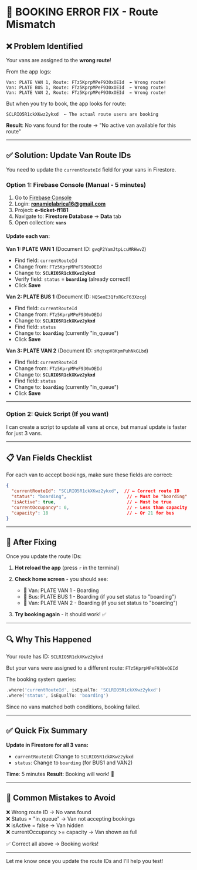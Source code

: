 # 🔧 BOOKING ERROR FIX - Route Mismatch

## ❌ Problem Identified

Your vans are assigned to the **wrong route**!

From the app logs:
```
Van: PLATE VAN 1, Route: FTz5KprpMPeF930xOEId  ← Wrong route!
Van: PLATE BUS 1, Route: FTz5KprpMPeF930xOEId  ← Wrong route!
Van: PLATE VAN 2, Route: FTz5KprpMPeF930xOEId  ← Wrong route!
```

But when you try to book, the app looks for route:
```
SCLRIO5R1ckXKwz2ykxd  ← The actual route users are booking
```

**Result**: No vans found for the route → "No active van available for this route"

---

## ✅ Solution: Update Van Route IDs

You need to update the `currentRouteId` field for your vans in Firestore.

### Option 1: Firebase Console (Manual - 5 minutes)

1. Go to [Firebase Console](https://console.firebase.google.com/)
2. Login: **ronamielabrica16@gmail.com**
3. Project: **e-ticket-ff181**
4. Navigate to: **Firestore Database** → **Data** tab
5. Open collection: **`vans`**

#### Update each van:

**Van 1: PLATE VAN 1** (Document ID: `gvqP2YamJtpLcuMRHwvZ`)
- Find field: `currentRouteId`
- Change from: `FTz5KprpMPeF930xOEId`
- Change to: **`SCLRIO5R1ckXKwz2ykxd`**
- Verify field: `status` = **`boarding`** (already correct!)
- Click **Save**

**Van 2: PLATE BUS 1** (Document ID: `NQSeoE3QfxRGcF63Xzcg`)
- Find field: `currentRouteId`
- Change from: `FTz5KprpMPeF930xOEId`
- Change to: **`SCLRIO5R1ckXKwz2ykxd`**
- Find field: `status`
- Change to: **`boarding`** (currently "in_queue")
- Click **Save**

**Van 3: PLATE VAN 2** (Document ID: `sMqYxpV8KpmPuhNkGLbd`)
- Find field: `currentRouteId`
- Change from: `FTz5KprpMPeF930xOEId`
- Change to: **`SCLRIO5R1ckXKwz2ykxd`**
- Find field: `status`
- Change to: **`boarding`** (currently "in_queue")
- Click **Save**

---

### Option 2: Quick Script (If you want)

I can create a script to update all vans at once, but manual update is faster for just 3 vans.

---

## 📋 Van Fields Checklist

For each van to accept bookings, make sure these fields are correct:

```json
{
  "currentRouteId": "SCLRIO5R1ckXKwz2ykxd",  // ← Correct route ID
  "status": "boarding",                       // ← Must be "boarding"
  "isActive": true,                           // ← Must be true
  "currentOccupancy": 0,                      // ← Less than capacity
  "capacity": 18                              // ← Or 21 for bus
}
```

---

## 🎯 After Fixing

Once you update the route IDs:

1. **Hot reload the app** (press `r` in the terminal)
2. **Check home screen** - you should see:
   - 🚐 Van: PLATE VAN 1 - Boarding
   - 🚌 Bus: PLATE BUS 1 - Boarding (if you set status to "boarding")
   - 🚐 Van: PLATE VAN 2 - Boarding (if you set status to "boarding")

3. **Try booking again** - it should work! ✅

---

## 🔍 Why This Happened

Your route has ID: `SCLRIO5R1ckXKwz2ykxd`

But your vans were assigned to a different route: `FTz5KprpMPeF930xOEId`

The booking system queries:
```dart
.where('currentRouteId', isEqualTo: 'SCLRIO5R1ckXKwz2ykxd')
.where('status', isEqualTo: 'boarding')
```

Since no vans matched both conditions, booking failed.

---

## ✅ Quick Fix Summary

**Update in Firestore for all 3 vans:**
- `currentRouteId`: Change to `SCLRIO5R1ckXKwz2ykxd`
- `status`: Change to `boarding` (for BUS1 and VAN2)

**Time**: 5 minutes
**Result**: Booking will work! 🎉

---

## 🚨 Common Mistakes to Avoid

❌ Wrong route ID → No vans found  
❌ Status = "in_queue" → Van not accepting bookings  
❌ isActive = false → Van hidden  
❌ currentOccupancy >= capacity → Van shown as full  

✅ Correct all above → Booking works!

---

Let me know once you update the route IDs and I'll help you test!

